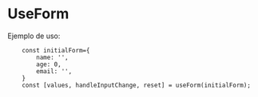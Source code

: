# UseForm 

Ejemplo de uso:
```
    const initialForm={
        name: '',
        age: 0,
        email: '',
    }
    const [values, handleInputChange, reset] = useForm(initialForm); 

```